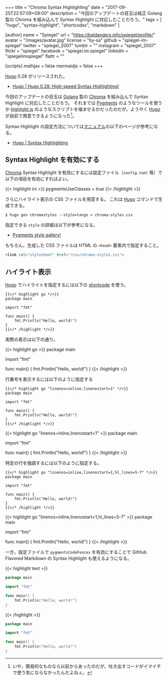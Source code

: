 +++
title = "Chroma Syntax Highlighting"
date =  "2017-09-25T22:57:09+09:00"
description = "今回のアップデートの目玉は純正 Golang 製の Chroma を組み込んで Syntax Highlight に対応したことだろう。"
tags        = [ "hugo", "syntax-highlight", "shortcodes", "markdown" ]

[author]
  name      = "Spiegel"
  url       = "https://baldanders.info/spiegel/profile/"
  avatar    = "/images/avatar.jpg"
  license   = "by-sa"
  github    = "spiegel-im-spiegel"
  twitter   = "spiegel_2007"
  tumblr    = ""
  instagram = "spiegel_2007"
  flickr    = "spiegel"
  facebook  = "spiegel.im.spiegel"
  linkedin  = "spiegelimspiegel"
  flattr    = ""

[scripts]
  mathjax = false
  mermaidjs = false
+++

[Hugo] 0.28 がリリースされた。

- [Hugo | Hugo 0.28: High-speed Syntax Highlighting!](https://gohugo.io/news/0.28-relnotes/)

今回のアップデートの目玉は [Golang] 製の  [Chroma] を組み込んで Syntax Highlight に対応したことだろう。
それまでは [Pygments] のようなツールを使うか [highlight.js] のようなスクリプトを噛ませるかだったのだが，ようやく [Hugo] が自前で用意できるようになった[^sh1]。

[^sh1]: いや，簡易的なものなら以前からあったのだが，吐き出すコードがイマイチで使う気にならなかったんだよねぇ。

Syntax Highlight の設定方法については[マニュアル](https://gohugo.io/documentation/ "Hugo | Hugo Documentation")の以下のページが参考になる。

- [Hugo | Syntax Highlighting](https://gohugo.io/content-management/syntax-highlighting/)

## Syntax Highlight を有効にする

[Chroma] Syntax Highlight を有効にするには設定ファイル（`config.toml` 等）で以下の項目を有効にすればよい。

{{< highlight ini >}}
pygmentsUseClasses = true
{{< /highlight  >}}

さらにハイライト表示の CSS ファイルを用意する。
これは [Hugo] コマンドで生成できる。

```text
$ hugo gen chromastyles --style=tango > chroma-styles.css
```

指定できる `style` の詳細は以下が参考になる。

- [Pygments style gallery!](https://help.farbox.com/pygments.html)

もちろん，生成した CSS ファイルは HTML の `<head>` 要素内で指定すること。

```html
<link rel="stylesheet" href="/css/chroma-styles.css">
```

## ハイライト表示

[Hugo] でハイライトを指定するには以下の [shortcode] を使う。

```text
{{</* highlight go */>}}
package main

import "fmt"

func main() {
    fmt.Println("Hello, world!")
}
{{</* /highlight */>}}
```

実際の表示は以下の通り。

{{< highlight go >}}
package main

import "fmt"

func main() {
    fmt.Println("Hello, world!")
}
{{< /highlight >}}

行番号を表示するには以下のように指定する

```text
{{</* highlight go "linenos=inline,linenostart=1" */>}}
package main

import "fmt"

func main() {
    fmt.Println("Hello, world!")
}
{{</* /highlight */>}}
```

{{< highlight go "linenos=inline,linenostart=1" >}}
package main

import "fmt"

func main() {
    fmt.Println("Hello, world!")
}
{{< /highlight >}}

特定の行を強調するには以下のように指定する。

```text
{{</* highlight go "linenos=inline,linenostart=1,hl_lines=5-7" */>}}
package main

import "fmt"

func main() {
    fmt.Println("Hello, world!")
}
{{</* /highlight */>}}
```

{{< highlight go "linenos=inline,linenostart=1,hl_lines=5-7" >}}
package main

import "fmt"

func main() {
    fmt.Println("Hello, world!")
}
{{< /highlight >}}

一方，設定ファイルで `pygmentsCodeFences` を有効にすることで GitHub Flavored Markdown の Syntax Highlight も使えるようになる。

{{< highlight text >}}
```go
package main

import "fmt"

func main() {
    fmt.Println("Hello, world!")
}
```
{{< /highlight >}}

```go
package main

import "fmt"

func main() {
    fmt.Println("Hello, world!")
}
```

[Hugo]: https://gohugo.io/ "The world’s fastest framework for building websites | Hugo"
[Chroma]: https://github.com/alecthomas/chroma "alecthomas/chroma: A general purpose syntax highlighter in pure Go"
[Pygments]: http://pygments.org/
[highlight.js]: https://highlightjs.org/
[Golang]: https://golang.org/ "The Go Programming Language"
[shortcode]: https://gohugo.io/content-management/shortcodes/ "Hugo | Shortcodes"
